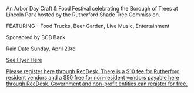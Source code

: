  An Arbor Day Craft & Food Festival celebrating the Borough of Trees at Lincoln Park hosted by the Rutherford Shade Tree Commission.

FEATURING - Food Trucks, Beer Garden, Live Music, Entertainment

Sponsored by BCB Bank

Rain Date Sunday, April 23rd

[See Flyer Here](https://storage.googleapis.com/static.rutherford-nj.com/committees/shade-tree/ShadeTree_Treefest_2023.pdf)


[Please register here through RecDesk. There is a $10 fee for Rutherford resident vendors and a $50 free for non-resident vendors payable here through RecDesk. Government and non-profit entities can register for free.](https://rutherfordnj.recdesk.com/Community/Program/Detail?programId=458)
